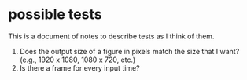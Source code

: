 # possible tests
This is a document of notes to describe tests as I think of them.

1. Does the output size of a figure in pixels match the size that I want? (e.g., 1920 x 1080, 1080 x 720, etc.)
2. Is there a frame for every input time?